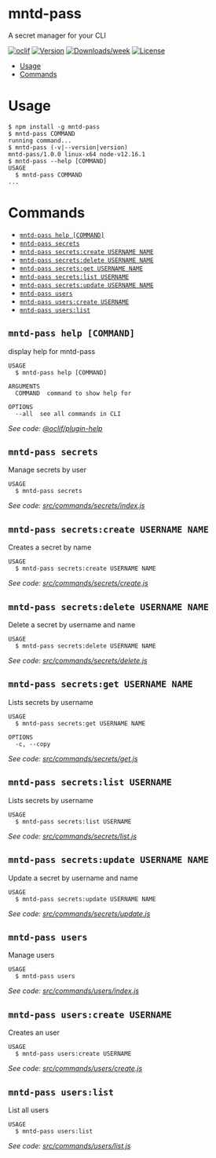 mntd-pass
=========

A secret manager for your CLI

[![oclif](https://img.shields.io/badge/cli-oclif-brightgreen.svg)](https://oclif.io)
[![Version](https://img.shields.io/npm/v/mntd-pass.svg)](https://npmjs.org/package/mntd-pass)
[![Downloads/week](https://img.shields.io/npm/dw/mntd-pass.svg)](https://npmjs.org/package/mntd-pass)
[![License](https://img.shields.io/npm/l/mntd-pass.svg)](https://github.com/julianduque/mntd-pass/blob/master/package.json)

<!-- toc -->
* [Usage](#usage)
* [Commands](#commands)
<!-- tocstop -->
# Usage
<!-- usage -->
```sh-session
$ npm install -g mntd-pass
$ mntd-pass COMMAND
running command...
$ mntd-pass (-v|--version|version)
mntd-pass/1.0.0 linux-x64 node-v12.16.1
$ mntd-pass --help [COMMAND]
USAGE
  $ mntd-pass COMMAND
...
```
<!-- usagestop -->
# Commands
<!-- commands -->
* [`mntd-pass help [COMMAND]`](#mntd-pass-help-command)
* [`mntd-pass secrets`](#mntd-pass-secrets)
* [`mntd-pass secrets:create USERNAME NAME`](#mntd-pass-secretscreate-username-name)
* [`mntd-pass secrets:delete USERNAME NAME`](#mntd-pass-secretsdelete-username-name)
* [`mntd-pass secrets:get USERNAME NAME`](#mntd-pass-secretsget-username-name)
* [`mntd-pass secrets:list USERNAME`](#mntd-pass-secretslist-username)
* [`mntd-pass secrets:update USERNAME NAME`](#mntd-pass-secretsupdate-username-name)
* [`mntd-pass users`](#mntd-pass-users)
* [`mntd-pass users:create USERNAME`](#mntd-pass-userscreate-username)
* [`mntd-pass users:list`](#mntd-pass-userslist)

## `mntd-pass help [COMMAND]`

display help for mntd-pass

```
USAGE
  $ mntd-pass help [COMMAND]

ARGUMENTS
  COMMAND  command to show help for

OPTIONS
  --all  see all commands in CLI
```

_See code: [@oclif/plugin-help](https://github.com/oclif/plugin-help/blob/v2.2.3/src/commands/help.ts)_

## `mntd-pass secrets`

Manage secrets by user

```
USAGE
  $ mntd-pass secrets
```

_See code: [src/commands/secrets/index.js](https://github.com/julianduque/mntd-pass/blob/v1.0.0/src/commands/secrets/index.js)_

## `mntd-pass secrets:create USERNAME NAME`

Creates a secret by name

```
USAGE
  $ mntd-pass secrets:create USERNAME NAME
```

_See code: [src/commands/secrets/create.js](https://github.com/julianduque/mntd-pass/blob/v1.0.0/src/commands/secrets/create.js)_

## `mntd-pass secrets:delete USERNAME NAME`

Delete a secret by username and name

```
USAGE
  $ mntd-pass secrets:delete USERNAME NAME
```

_See code: [src/commands/secrets/delete.js](https://github.com/julianduque/mntd-pass/blob/v1.0.0/src/commands/secrets/delete.js)_

## `mntd-pass secrets:get USERNAME NAME`

Lists secrets by username

```
USAGE
  $ mntd-pass secrets:get USERNAME NAME

OPTIONS
  -c, --copy
```

_See code: [src/commands/secrets/get.js](https://github.com/julianduque/mntd-pass/blob/v1.0.0/src/commands/secrets/get.js)_

## `mntd-pass secrets:list USERNAME`

Lists secrets by username

```
USAGE
  $ mntd-pass secrets:list USERNAME
```

_See code: [src/commands/secrets/list.js](https://github.com/julianduque/mntd-pass/blob/v1.0.0/src/commands/secrets/list.js)_

## `mntd-pass secrets:update USERNAME NAME`

Update a secret by username and name

```
USAGE
  $ mntd-pass secrets:update USERNAME NAME
```

_See code: [src/commands/secrets/update.js](https://github.com/julianduque/mntd-pass/blob/v1.0.0/src/commands/secrets/update.js)_

## `mntd-pass users`

Manage users

```
USAGE
  $ mntd-pass users
```

_See code: [src/commands/users/index.js](https://github.com/julianduque/mntd-pass/blob/v1.0.0/src/commands/users/index.js)_

## `mntd-pass users:create USERNAME`

Creates an user

```
USAGE
  $ mntd-pass users:create USERNAME
```

_See code: [src/commands/users/create.js](https://github.com/julianduque/mntd-pass/blob/v1.0.0/src/commands/users/create.js)_

## `mntd-pass users:list`

List all users

```
USAGE
  $ mntd-pass users:list
```

_See code: [src/commands/users/list.js](https://github.com/julianduque/mntd-pass/blob/v1.0.0/src/commands/users/list.js)_
<!-- commandsstop -->
